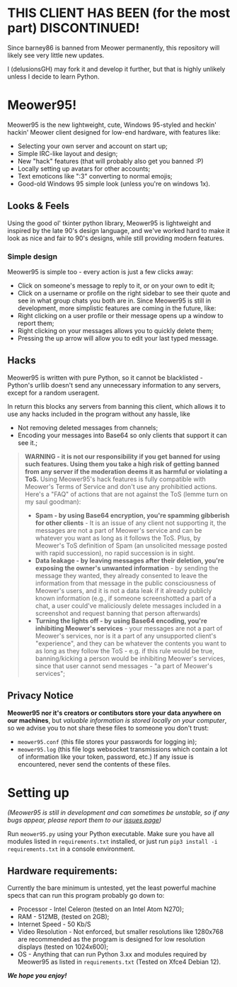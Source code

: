 # THIS CLIENT HAS BEEN (for the most part) DISCONTINUED!
Since barney86 is banned from Meower permanently, this repository will likely see very little new updates.

I (delusionsGH) may fork it and develop it further, but that is highly unlikely unless I decide to learn Python.

# Meower95!
Meower95 is the new lightweight, cute, Windows 95-styled and heckin' hackin' Meower client designed for low-end hardware, with features like:
* Selecting your own server and account on start up;
* Simple IRC-like layout and design;
* New "hack" features (that will probably also get you banned :P)
* Locally setting up avatars for other accounts;
* Text emoticons like ":3" converting to normal emojis;
* Good-old Windows 95 simple look (unless you're on windows 1x).
## Looks & Feels
Using the good ol' tkinter python library, Meower95 is lightweight and inspired by the late 90's design language, and we've worked hard to make it look as nice and fair to 90's designs, while still providing modern features.
### Simple design
Meower95 is simple too - every action is just a few clicks away:
* Click on someone's message to reply to it, or on your own to edit it;
* Click on a username or profile on the right sidebar to see their quote and see in what group chats you both are in.
Since Meower95 is still in development, more simplistic features are coming in the future, like:
* Right clicking on a user profile or their message opens up a window to report them;
* Right clicking on your messages allows you to quickly delete them;
* Pressing the up arrow will allow you to edit your last typed message.
## Hacks
Meower95 is written with pure Python, so it cannot be blacklisted - Python's urllib doesn't send any unnecessary information to any servers, except for a random useragent.

In return this blocks any servers from banning this client, which allows it to use any hacks included in the program without any hassle, like
* Not removing deleted messages from channels;
* Encoding your messages into Base64 so only clients that support it can see it.;
> **WARNING - it is not our responsibility if you get banned for using such features. Using them you take a high risk of getting banned from any server if the moderation deems it as harmful or violating a ToS.**
> Using Meower95's hack features is fully compatible with Meower's Terms of Service and don't use any prohibitied actions.
> Here's a "FAQ" of actions that are not against the ToS (lemme turn on my saul goodman):
> * **Spam - by using Base64 encryption, you're spamming gibberish for other clients** - It is an issue of any client not supporting it, the messages are not a part of Meower's service and can be whatever you want as long as it follows the ToS. Plus, by Meower's ToS definition of Spam (an unsolicited message posted with rapid succession), no rapid succession is in sight.
> * **Data leakage - by leaving messages after their deletion, you're exposing the owner's unwanted information** - by sending the message they wanted, they already consented to leave the information from that message in the public consciousness of Meower's users, and it is not a data leak if it already publicly known information (e.g., if someone screenshotted a part of a chat, a user could've maliciously delete messages included in a screenshot and request banning that person afterwards)
> * **Turning the lights off - by using Base64 encoding, you're inhibiting Meower's services** - your messages are not a part of Meower's services, nor is it a part of any unsupported client's "experience", and they can be whatever the contents you want to as long as they follow the ToS - e.g. if this rule would be true, banning/kicking a person would be inhibiting Meower's services, since that user cannot send messages - "a part of Meower's services";
## Privacy Notice
**Meower95 nor it's creators or contibutors store your data anywhere on our machines**, but *valuable information is stored locally on your computer*, so we advise you to not share these files to someone you don't trust:
* `meower95.conf` (this file stores your passwords for logging in);
* `meower95.log` (this file logs websocket transmissions which contain a lot of information like your token, password, etc.)
If any issue is encountered, never send the contents of these files.

# Setting up
*(Meower95 is still in development and can sometimes be unstable, so if any bugs appear, please report them to our [issues page](https://github.com/tehbarney86/meower95/issues/))*

Run `meower95.py` using your Python executable. Make sure you have all modules listed in `requirements.txt` installed, or just run `pip3 install -i requirements.txt` in a console environment.

## Hardware requirements:
Currently the bare minimum is untested, yet the least powerful machine specs that can run this program probably go down to:
* Processor - Intel Celeron (tested on an Intel Atom N270);
* RAM - 512MB, (tested on 2GB);
* Internet Speed - 50 Kb/S
* Video Resolution - Not enforced, but smaller resolutions like 1280x768 are recommended as the program is designed for low resolution displays (tested on 1024x600);
* OS - Anything that can run Python 3.xx and modules required by Meower95 as listed in `requirements.txt` (Tested on Xfce4 Debian 12).

***We hope you enjoy!***
